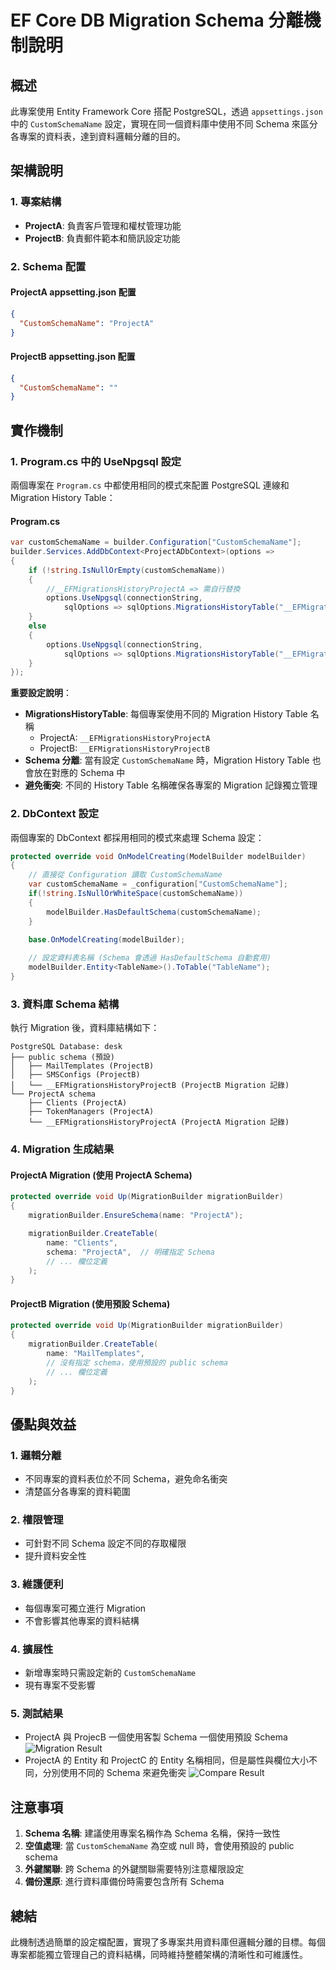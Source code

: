 # EF Core DB Migration Schema 分離機制說明

## 概述

此專案使用 Entity Framework Core 搭配 PostgreSQL，透過 `appsettings.json` 中的 `CustomSchemaName` 設定，實現在同一個資料庫中使用不同 Schema 來區分各專案的資料表，達到資料邏輯分離的目的。

## 架構說明

### 1. 專案結構
- **ProjectA**: 負責客戶管理和權杖管理功能
- **ProjectB**: 負責郵件範本和簡訊設定功能

### 2. Schema 配置

#### ProjectA appsetting.json 配置
```json
{
  "CustomSchemaName": "ProjectA"
}
```

#### ProjectB appsetting.json 配置
```json
{
  "CustomSchemaName": ""
}
```

## 實作機制

### 1. Program.cs 中的 UseNpgsql 設定

兩個專案在 `Program.cs` 中都使用相同的模式來配置 PostgreSQL 連線和 Migration History Table：

#### Program.cs
```csharp
var customSchemaName = builder.Configuration["CustomSchemaName"];
builder.Services.AddDbContext<ProjectADbContext>(options =>
{
    if (!string.IsNullOrEmpty(customSchemaName))
    {
        //__EFMigrationsHistoryProjectA => 需自行替換
        options.UseNpgsql(connectionString,
            sqlOptions => sqlOptions.MigrationsHistoryTable("__EFMigrationsHistoryProjectA", customSchemaName));
    }
    else
    {
        options.UseNpgsql(connectionString,
            sqlOptions => sqlOptions.MigrationsHistoryTable("__EFMigrationsHistoryProjectA"));
    }
});
```

**重要設定說明**：
- **MigrationsHistoryTable**: 每個專案使用不同的 Migration History Table 名稱
  - ProjectA: `__EFMigrationsHistoryProjectA`
  - ProjectB: `__EFMigrationsHistoryProjectB`
- **Schema 分離**: 當有設定 `CustomSchemaName` 時，Migration History Table 也會放在對應的 Schema 中
- **避免衝突**: 不同的 History Table 名稱確保各專案的 Migration 記錄獨立管理

### 2. DbContext 設定

兩個專案的 DbContext 都採用相同的模式來處理 Schema 設定：

```csharp
protected override void OnModelCreating(ModelBuilder modelBuilder)
{
    // 直接從 Configuration 讀取 CustomSchemaName
    var customSchemaName = _configuration["CustomSchemaName"];
    if(!string.IsNullOrWhiteSpace(customSchemaName))
    {
        modelBuilder.HasDefaultSchema(customSchemaName);
    }

    base.OnModelCreating(modelBuilder);
    
    // 設定資料表名稱 (Schema 會透過 HasDefaultSchema 自動套用)
    modelBuilder.Entity<TableName>().ToTable("TableName");
}
```

### 3. 資料庫 Schema 結構

執行 Migration 後，資料庫結構如下：

```
PostgreSQL Database: desk
├── public schema (預設)
│   ├── MailTemplates (ProjectB)
│   ├── SMSConfigs (ProjectB)
│   └── __EFMigrationsHistoryProjectB (ProjectB Migration 記錄)
└── ProjectA schema
    ├── Clients (ProjectA)
    ├── TokenManagers (ProjectA)
    └── __EFMigrationsHistoryProjectA (ProjectA Migration 記錄)
```

### 4. Migration 生成結果

#### ProjectA Migration (使用 ProjectA Schema)
```csharp
protected override void Up(MigrationBuilder migrationBuilder)
{
    migrationBuilder.EnsureSchema(name: "ProjectA");

    migrationBuilder.CreateTable(
        name: "Clients",
        schema: "ProjectA",  // 明確指定 Schema
        // ... 欄位定義
    );
}
```

#### ProjectB Migration (使用預設 Schema)
```csharp
protected override void Up(MigrationBuilder migrationBuilder)
{
    migrationBuilder.CreateTable(
        name: "MailTemplates",
        // 沒有指定 schema，使用預設的 public schema
        // ... 欄位定義
    );
}
```

## 優點與效益

### 1. 邏輯分離
- 不同專案的資料表位於不同 Schema，避免命名衝突
- 清楚區分各專案的資料範圍

### 2. 權限管理
- 可針對不同 Schema 設定不同的存取權限
- 提升資料安全性

### 3. 維護便利
- 每個專案可獨立進行 Migration
- 不會影響其他專案的資料結構

### 4. 擴展性
- 新增專案時只需設定新的 `CustomSchemaName`
- 現有專案不受影響

### 5. 測試結果
- ProjectA 與 ProjecB 一個使用客製 Schema 一個使用預設 Schema 
  ![Migration Result](./assets/result.png)
- ProjectA 的 Entity 和 ProjectC 的 Entity 名稱相同，但是屬性與欄位大小不同，分別使用不同的 Schema 來避免衝突
  ![Compare Result](./assets/Compare.png)

## 注意事項

1. **Schema 名稱**: 建議使用專案名稱作為 Schema 名稱，保持一致性
2. **空值處理**: 當 `CustomSchemaName` 為空或 null 時，會使用預設的 public schema
3. **外鍵關聯**: 跨 Schema 的外鍵關聯需要特別注意權限設定
4. **備份還原**: 進行資料庫備份時需要包含所有 Schema

## 總結

此機制透過簡單的設定檔配置，實現了多專案共用資料庫但邏輯分離的目標。每個專案都能獨立管理自己的資料結構，同時維持整體架構的清晰性和可維護性。
